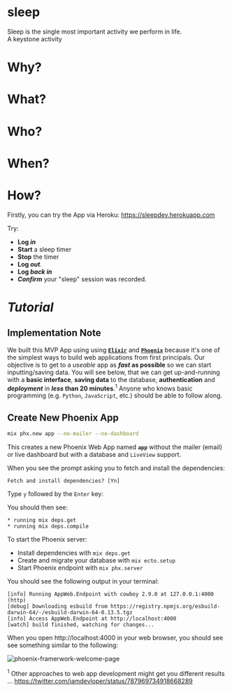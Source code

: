 # sleep

Sleep is the single most important activity we perform in life. <br />
A keystone activity 


# Why?

# What?

# Who? 

# When?




# How?

Firstly, you can try the App via Heroku:
https://sleepdev.herokuapp.com

Try: 
+ **Log _in_**
+ **Start** a sleep timer
+ **Stop** the timer
+ **Log _out_**.
+ **Log _back in_**
+ ***Confirm*** your "sleep" session was recorded.


# _Tutorial_


## Implementation Note

We built this MVP App using using 
[**`Elixir`**](https://github.com/dwyl/learn-elixir) 
and 
[**`Phoenix`**](https://github.com/dwyl/learn-phoenix-framework) 
because it's one of the simplest ways 
to build web applications
from first principals.
Our objective is to get to a _useable_ app
as **_fast_ as possible** 
so we can start inputting/saving data.
You will see below, 
that we can get up-and-running
with a **basic interface**,
**saving data** to the database,
**authentication**
and ***deployment***
in **_less_ than 20 minutes**.<sup>1</sup>
Anyone who knows basic programming 
(e.g. `Python`, `JavaScript`, etc.)
should be able to follow along.


## Create New Phoenix App

```sh
mix phx.new app --no-mailer --no-dashboard
```

This creates a new Phoenix Web App named **`app`**
without the mailer (email) or live dashboard
but with a database and `LiveView` support.


When you see the prompt asking you 
to fetch and install the dependencies:

```
Fetch and install dependencies? [Yn]
```

Type `y` followed by the `Enter` key:

You should then see:

```
* running mix deps.get
* running mix deps.compile
```

To start the Phoenix server:

* Install dependencies with `mix deps.get`
* Create and migrate your database with `mix ecto.setup`
* Start Phoenix endpoint with `mix phx.server`

You should see the following output in your terminal:

```
[info] Running AppWeb.Endpoint with cowboy 2.9.0 at 127.0.0.1:4000 (http)
[debug] Downloading esbuild from https://registry.npmjs.org/esbuild-darwin-64/-/esbuild-darwin-64-0.13.5.tgz
[info] Access AppWeb.Endpoint at http://localhost:4000
[watch] build finished, watching for changes...
```

When you open http://localhost:4000 in your web browser,
you should see see something similar to the following:

![phoenix-framerwork-welcome-page](https://user-images.githubusercontent.com/194400/145309471-306fdd5e-324f-4c4a-bd9f-6fddbec7f512.png)





<sup>1</sup> 
Other approaches to web app development 
might get you different results ... 
https://twitter.com/iamdevloper/status/787969734918668289